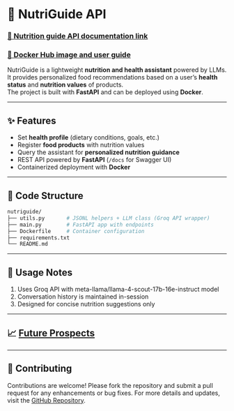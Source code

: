 # 🍏 NutriGuide API

### [🔗 Nutrition guide API documentation link](https://tuhindutta.github.io/nutriguide/api_doc.html)
### [🔗 Docker Hub image and user guide](https://hub.docker.com/r/tkdutta/nutriguide-api)

NutriGuide is a lightweight **nutrition and health assistant** powered by LLMs.  
It provides personalized food recommendations based on a user’s **health status** and **nutrition values** of products.  
The project is built with **FastAPI** and can be deployed using **Docker**.

---

## ✨ Features
- Set **health profile** (dietary conditions, goals, etc.)
- Register **food products** with nutrition values
- Query the assistant for **personalized nutrition guidance**
- REST API powered by **FastAPI** (`/docs` for Swagger UI)
- Containerized deployment with **Docker**

---

## 📂 Code Structure
```bash
nutriguide/
├── utils.py       # JSONL helpers + LLM class (Groq API wrapper)
├── main.py        # FastAPI app with endpoints
├── Dockerfile     # Container configuration
├── requirements.txt
└── README.md
```

---

## 🚀 Usage Notes
1. Uses Groq API with meta-llama/llama-4-scout-17b-16e-instruct model
2. Conversation history is maintained in-session
3. Designed for concise nutrition suggestions only

---

## 📈 [Future Prospects](https://tuhindutta.github.io/nutriguide/future-prospect)

---

## 🤝 Contributing
Contributions are welcome! Please fork the repository and submit a pull request for any enhancements or bug fixes. For more details and updates, visit the [GitHub Repository](https://github.com/tuhindutta/nutriguide).
